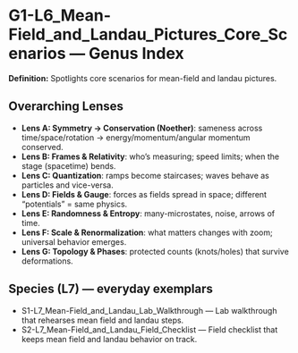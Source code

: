 # G1-L6_Mean-Field_and_Landau_Pictures_Core_Scenarios — Genus Index
**Definition:** Spotlights core scenarios for mean-field and landau pictures.

## Overarching Lenses

- **Lens A: Symmetry -> Conservation (Noether)**: sameness across time/space/rotation → energy/momentum/angular momentum conserved.
- **Lens B: Frames & Relativity**: who’s measuring; speed limits; when the stage (spacetime) bends.
- **Lens C: Quantization**: ramps become staircases; waves behave as particles and vice-versa.
- **Lens D: Fields & Gauge**: forces as fields spread in space; different “potentials” = same physics.
- **Lens E: Randomness & Entropy**: many-microstates, noise, arrows of time.
- **Lens F: Scale & Renormalization**: what matters changes with zoom; universal behavior emerges.
- **Lens G: Topology & Phases**: protected counts (knots/holes) that survive deformations.

## Species (L7) — everyday exemplars

- S1-L7_Mean-Field_and_Landau_Lab_Walkthrough — Lab walkthrough that rehearses mean field and landau steps.
- S2-L7_Mean-Field_and_Landau_Field_Checklist — Field checklist that keeps mean field and landau behavior on track.
